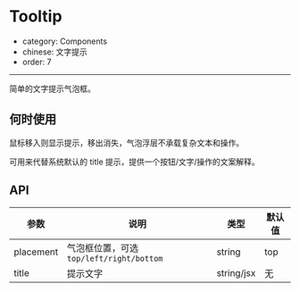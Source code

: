 # Tooltip

- category: Components
- chinese: 文字提示
- order: 7

---

简单的文字提示气泡框。

## 何时使用

鼠标移入则显示提示，移出消失，气泡浮层不承载复杂文本和操作。

可用来代替系统默认的 title 提示，提供一个按钮/文字/操作的文案解释。

## API

| 参数      | 说明                                     | 类型       | 默认值 |
|-----------|------------------------------------------|------------|--------|
| placement | 气泡框位置，可选 `top/left/right/bottom` | string     | top    |
| title     | 提示文字                                 | string/jsx | 无     |
